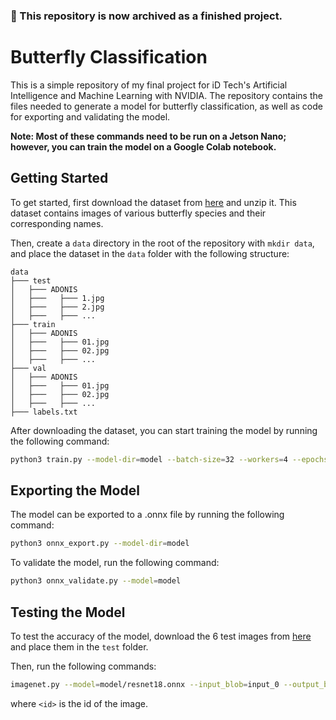 ### 📂 This repository is now archived as a finished project.

# Butterfly Classification

This is a simple repository of my final project for iD Tech's Artificial Intelligence and Machine Learning with NVIDIA. The repository contains the files needed to generate a model for butterfly classification, as well as code for exporting and validating the model.

**Note: Most of these commands need to be run on a Jetson Nano; however, you can train the model on a Google Colab notebook.**

## Getting Started

To get started, first download the dataset from [here](https://drive.google.com/file/d/1QN5i87xkpjvEZIqpWou2Mbi3I_cX4uC8/view?usp=sharing) and unzip it. This dataset contains images of various butterfly species and their corresponding names.

Then, create a `data` directory in the root of the repository with `mkdir data`, and place the dataset in the `data` folder with the following structure:

```
data
├─── test
│   ├─── ADONIS
│   ├───   ├─── 1.jpg
│   ├───   ├─── 2.jpg
│   ├───   ├─── ...
├─── train
│   ├─── ADONIS
│   ├───   ├─── 01.jpg
│   ├───   ├─── 02.jpg
│   ├───   ├─── ...
├─── val
│   ├─── ADONIS
│   ├───   ├─── 01.jpg
│   ├───   ├─── 02.jpg
│   ├───   ├─── ...
├─── labels.txt
```

After downloading the dataset, you can start training the model by running the following command:

```bash
python3 train.py --model-dir=model --batch-size=32 --workers=4 --epochs=30 data
```

## Exporting the Model

The model can be exported to a .onnx file by running the following command:

```bash
python3 onnx_export.py --model-dir=model
```

To validate the model, run the following command:

```bash
python3 onnx_validate.py --model=model
```

## Testing the Model

To test the accuracy of the model, download the 6 test images from [here](https://drive.google.com/file/d/1QN5i87xkpjvEZIqpWou2Mbi3I_cX4uC8/view?usp=sharing) and place them in the `test` folder.

Then, run the following commands:

```bash
imagenet.py --model=model/resnet18.onnx --input_blob=input_0 --output_blob=output_0 --labels=data/labels.txt test/<id>.jpg
```

where `<id>` is the id of the image.
